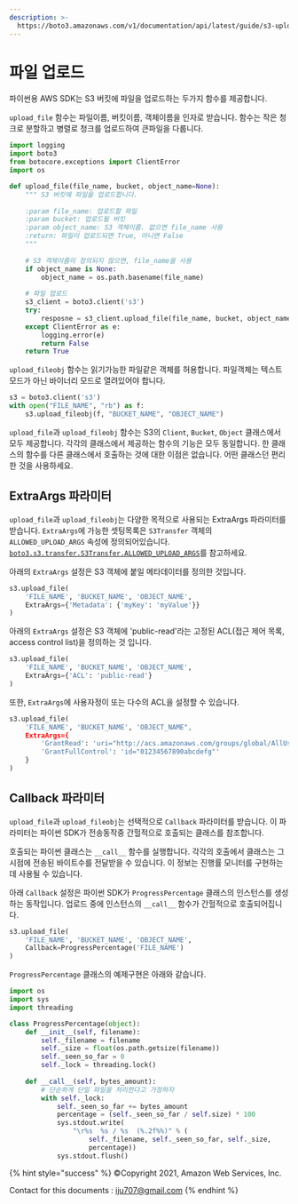 ```yaml
---
description: >-
  https://boto3.amazonaws.com/v1/documentation/api/latest/guide/s3-uploading-files.html
---
```


# 파일 업로드

파이썬용 AWS SDK는 S3 버킷에 파일을 업로드하는 두가지 함수를 제공합니다.

`upload_file` 함수는 파일이름, 버킷이름, 객체이름을 인자로 받습니다. 함수는 작은 청크로 분할하고 병렬로 청크를 업로드하여 큰파일을 다룹니다.

```python
import logging
import boto3
from botocore.exceptions import ClientError
import os

def upload_file(file_name, bucket, object_name=None):
    """ S3 버킷에 파일을 업로드합니다.
    
    :param file_name: 업로드할 파일
    :param bucket: 업로드될 버킷
    :param object_name: S3 객체이름. 없으면 file_name 사용
    :return: 파일이 업로드되면 True, 아니면 False
    """
    
    # S3 객체이름이 정의되지 않으면, file_name을 사용
    if object_name is None:
        object_name = os.path.basename(file_name)
    
    # 파일 업로드
    s3_client = boto3.client('s3')
    try:
        resposne = s3_client.upload_file(file_name, bucket, object_name)
    except ClientError as e:
        logging.error(e)
        return False
    return True
```

`upload_fileobj` 함수는 읽기가능한 파일같은 객체를 허용합니다. 파일객체는 텍스트모드가 아닌 바이너리 모드로 열려있어야 합니다.

```python
s3 = boto3.client('s3')
with open("FILE_NAME", "rb") as f:
    s3.upload_fileobj(f, "BUCKET_NAME", "OBJECT_NAME")
```

`upload_file`과 `upload_fileobj` 함수는 S3의 `Client`, `Bucket`, `Object` 클래스에서 모두 제공합니다. 각각의 클래스에서 제공하는 함수의 기능은 모두 동일합니다. 한 클래스의 함수를 다른 클래스에서 호출하는 것에 대한 이점은 없습니다. 어떤 클래스던 편리한 것을 사용하세요.

## ExtraArgs 파라미터

`upload_file`과 `upload_fileobj`는 다양한 목적으로 사용되는 ExtraArgs 파라미터를 받습니다. `ExtraArgs`에 가능한 셋팅목록은 `S3Transfer` 객체의 `ALLOWED_UPLOAD_ARGS` 속성에 정의되어있습니다. [`boto3.s3.transfer.S3Transfer.ALLOWED_UPLOAD_ARGS`](https://boto3.amazonaws.com/v1/documentation/api/latest/reference/customizations/s3.html#boto3.s3.transfer.S3Transfer.ALLOWED\_UPLOAD\_ARGS)를 참고하세요.

아래의 `ExtraArgs` 설정은 S3 객체에 붙일 메타데이터를 정의한 것입니다.

```python
s3.upload_file(
    'FILE_NAME', 'BUCKET_NAME', 'OBJECT_NAME',
    ExtraArgs={'Metadata': {'myKey': 'myValue'}}
)
```

아래의 `ExtraArgs` 설정은 S3 객체에 'public-read'라는 고정된 ACL(접근 제어 목록, access control list)을 정의하는 것 입니다.

```python
s3.upload_file(
    'FILE_NAME', 'BUCKET_NAME', 'OBJECT_NAME',
    ExtraArgs={'ACL': 'public-read'}
)
```

또한, `ExtraArgs`에 사용자정이 또는 다수의 ACL을 설정할 수 있습니다.

```python
s3.upload_file(
    'FILE_NAME', 'BUCKET_NAME', 'OBJECT_NAME",
    ExtraArgs={
        'GrantRead': 'uri="http://acs.amazonaws.com/groups/global/AllUsers"',
        'GrantFullControl': 'id="01234567890abcdefg"'
    }
)
```

## Callback 파라미터

`upload_file`과 `upload_fileobj`는 선택적으로 `Callback` 파라미터를 받습니다. 이 파라미터는 파이썬 SDK가 전송동작중 간헐적으로 호출되는 클래스를 참조합니다.

호출되는 파이썬 클래스는 `__call__` 함수를 실행합니다. 각각의 호출에서 클래스는 그 시점에 전송된 바이트수를 전달받을 수 있습니다. 이 정보는 진행률 모니터를 구현하는데 사용될 수 있습니다.

아래 `Callback` 설정은 파이썬 SDK가 `ProgressPercentage` 클래스의 인스턴스를 생성하는 동작입니다. 업로드 중에 인스턴스의 `__call__` 함수가 간헐적으로 호출되어집니다.

```python
s3.upload_file(
    'FILE_NAME', 'BUCKET_NAME', 'OBJECT_NAME',
    Callback=ProgressPercentage('FILE_NAME')
)
```

`ProgressPercentage` 클래스의 예제구현은 아래와 같습니다.

```python
import os
import sys
import threading

class ProgressPercentage(object):
    def __init__(self, filename):
        self._filename = filename
        self._size = float(os.path.getsize(filename))
        self._seen_so_far = 0
        self._lock = threading.lock()
    
    def __call__(self, bytes_amount):
        # 단순하게 단일 파일을 처리한다고 가정하자
        with self._lock:
            self._seen_so_far += bytes_amount
            percentage = (self._seen_so_far / self.size) * 100
            sys.stdout.write(
                "\r%s  %s / %s  (%.2f%%)" % (
                    self._filename, self._seen_so_far, self._size,
                    percentage))
            sys.stdout.flush()  
```

{% hint style="success" %}
©Copyright 2021, Amazon Web Services, Inc.

Contact for this documents : iju707@gmail.com
{% endhint %}
